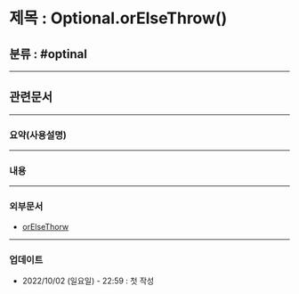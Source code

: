 # 제목 : Optional.orElseThrow()

## 분류 :  #optinal 

---
## 관련문서

----
### 요약(사용설명)

---
### 내용

----
### 외부문서
- [orElseThorw](https://krksap.tistory.com/1515)

----
### 업데이트
-  2022/10/02 (일요일) - 22:59 : 첫 작성

